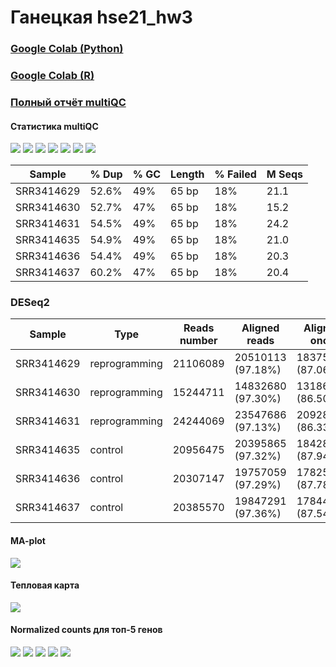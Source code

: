 # Ганецкая hse21_hw3

### [Google Colab (Python)](https://colab.research.google.com/drive/14dBk2Lb9oJq43YFABbwnB4zteNv2h3D4?usp=sharing)
### [Google Colab (R)](https://colab.research.google.com/drive/100S3gRHtGKrycMvLal0ZzdLGyzeU8zrZ?usp=sharing)
### [Полный отчёт multiQC](/data/multiqc_report.html)
#### Статистика multiQC
![](pic/8.png)
![](pic/9.png)
![](pic/11.png)
![](pic/12.png)
![](pic/13.png)
![](pic/14.png)
![](pic/15.png)

Sample | % Dup |	%	 GC	|	Length	|	%	Failed	|	M	Seqs
-|-|-|-|-|-
SRR3414629 |	52.6% | 49% |	65 bp |	18% |	21.1
SRR3414630	| 52.7% | 47%	| 65 bp |	18% |	15.2
SRR3414631	| 54.5% | 49% |	65 bp |	18% |	24.2
SRR3414635	| 54.9% | 49%	| 65 bp |	18% |	21.0
SRR3414636 |	54.4% | 49%	| 65 bp |	18% |	20.3
SRR3414637 |	60.2% | 47%	| 65 bp |	18% |	20.4

### DESeq2
Sample | Type | Reads number | Aligned reads | Aligned once | Reads per gene
-|-|-|-|-|-
SRR3414629 | reprogramming | 21106089 |	20510113 (97.18%)	|	18375888 (87.06%)  | 16049609
SRR3414630 | reprogramming |	15244711 | 14832680 (97.30%)	|	13186139 (86.50%) |	11465324
SRR3414631 | reprogramming | 24244069 | 23547686 (97.13%) | 20928945 (86.33%) |	18408851
SRR3414635 | control | 20956475 |	20395865 (97.32%)	| 18428317 (87.94%) |	16275997
SRR3414636 | control | 20307147 |	19757059 (97.29%)	| 17825380 (87.78%) |	15757580
SRR3414637 | control | 20385570 |	19847291 (97.36%)	| 17844858 (87.54%) |	15736978

#### MA-plot
![](pic/7.png)

#### Тепловая карта
![](pic/6.png)

#### Normalized counts для топ-5 генов
![](pic/1.png)
![](pic/2.png)
![](pic/3.png)
![](pic/4.png)
![](pic/5.png)

